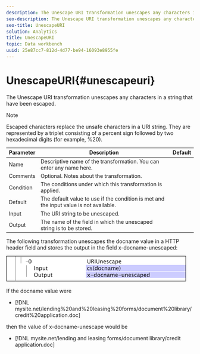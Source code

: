 ```yaml
---
description: The Unescape URI transformation unescapes any characters in a string that have been escaped.
seo-description: The Unescape URI transformation unescapes any characters in a string that have been escaped.
seo-title: UnescapeURI
solution: Analytics
title: UnescapeURI
topic: Data workbench
uuid: 25e87cc7-812d-4d77-be94-16093e8955fe
---
```


# UnescapeURI{#unescapeuri}

The Unescape URI transformation unescapes any characters in a string that have been escaped.

>[!NOTE]
>
>Escaped characters replace the unsafe characters in a URI string. They are represented by a triplet consisting of a percent sign followed by two hexadecimal digits (for example, %20).

|  Parameter  | Description  | Default  |
|---|---|---|
|  Name  | Descriptive name of the transformation. You can enter any name here.  | |
|  Comments  | Optional. Notes about the transformation.  | |
|  Condition  | The conditions under which this transformation is applied.  | |
|  Default  | The default value to use if the condition is met and the input value is not available.  | |
|  Input  | The URI string to be unescaped.  | |
|  Output  | The name of the field in which the unescaped string is to be stored.  | |

The following transformation unescapes the docname value in a HTTP header field and stores the output in the field x-docname-unescaped:

![](assets/cfg_TransformationType_UnescapeURI.png)

If the docname value were

* [!DNL mysite.net/lending%20and%20leasing%20forms/document%20library/credit%20application.doc]

then the value of x-docname-unescape would be

* [!DNL mysite.net/lending and leasing forms/document library/credit application.doc]

